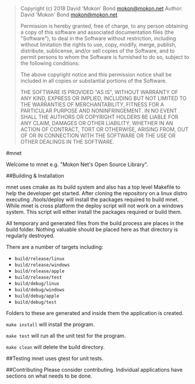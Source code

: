 > Copyright (c) 2018 David 'Mokon' Bond <mokon@mokon.net>
> Author: David 'Mokon' Bond <mokon@mokon.net>
>
> Permission is hereby granted, free of charge, to any person obtaining a copy of
> this software and associated documentation files (the "Software"), to deal in
> the Software without restriction, including without limitation the rights to
> use, copy, modify, merge, publish, distribute, sublicense, and/or sell copies of
> the Software, and to permit persons to whom the Software is furnished to do so,
> subject to the following conditions:
>
> The above copyright notice and this permission notice shall be included in all
> copies or substantial portions of the Software.
>
> THE SOFTWARE IS PROVIDED "AS IS", WITHOUT WARRANTY OF ANY KIND, EXPRESS OR
> IMPLIED, INCLUDING BUT NOT LIMITED TO THE WARRANTIES OF MERCHANTABILITY, FITNESS
> FOR A PARTICULAR PURPOSE AND NONINFRINGEMENT. IN NO EVENT SHALL THE AUTHORS OR
> COPYRIGHT HOLDERS BE LIABLE FOR ANY CLAIM, DAMAGES OR OTHER LIABILITY, WHETHER
> IN AN ACTION OF CONTRACT, TORT OR OTHERWISE, ARISING FROM, OUT OF OR IN
> CONNECTION WITH THE SOFTWARE OR THE USE OR OTHER DEALINGS IN THE SOFTWARE.

#mnet

Welcome to mnet e.g. "Mokon Net's Open Source Library".

##Building & Installation

mnet uses cmake as its build system and also has a top level Makefile to help
the developer get started. After cloning the repository on a linux distro
executing ./tools/deploy will install the packages required to build mnet.
While mnet is cross platform the deploy script will not work on a windows
system. This script will either install the packages required or build them.

All temporary and generated files from the build process are places in the build
folder. Nothing valuable should be placed here as that directory is regularly
destroyed.

There are a number of targets including:

* `build/release/linux`
* `build/release/windows`
* `build/release/apple`
* `build/release/test`
* `build/debug/linux`
* `build/debug/windows`
* `build/debug/apple`
* `build/debug/test`

Folders to these are generated and inside them the application is created.

`make install` will install the program.

`make test` will run all the unit test for the program.

`make clean` will delete the build directory.

##Testing
mnet uses gtest for unit tests.

##Contributing
Please consider contributing. Individual applications have sections on what
needs to be done.
